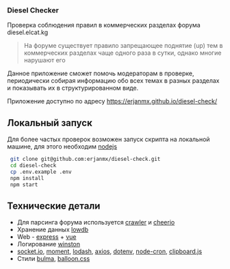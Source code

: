 ### Diesel Checker

Проверка соблюдения правил в коммерческих разделах форума diesel.elcat.kg

> На форуме существует правило запрещающее поднятие (up) тем в коммерческих разделах чаще одного раза в сутки, однако многие нарушают его

Данное приложение сможет помочь модераторам в проверке, периодически собирая информацию обо всех темах в разных разделах и показывать их в структурированном виде. 

Приложение доступно по адресу https://erjanmx.github.io/diesel-check/

## Локальный запуск

Для более частых проверок возможен запуск скрипта на локальной машине, для этого необходим [nodejs](https://nodejs.org/)

```bash
 git clone git@github.com:erjanmx/diesel-check.git
 cd diesel-check 
 cp .env.example .env
 npm install
 npm start
```

## Технические детали

- Для парсинга форума используется [crawler](https://github.com/bda-research/node-crawler) и [cheerio](https://github.com/cheeriojs/cheerio)
- Хранение данных [lowdb](https://github.com/typicode/lowdb)
- Web - [express](https://github.com/expressjs/express) + [vue](https://github.com/vuejs/vue)
- Логирование [winston](https://github.com/winstonjs/winston)
- [socket.io](https://github.com/socketio/socket.io), [moment](https://github.com/moment/moment), [lodash](https://github.com/lodash/lodash), [axios](https://github.com/axios/axios), [dotenv](https://github.com/motdotla/dotenv), [node-cron](https://github.com/node-cron/node-cron), [clipboard.js](https://github.com/zenorocha/clipboard.js)
- Стили [bulma](https://github.com/jgthms/bulma), [balloon.css](https://github.com/kazzkiq/balloon.css)
